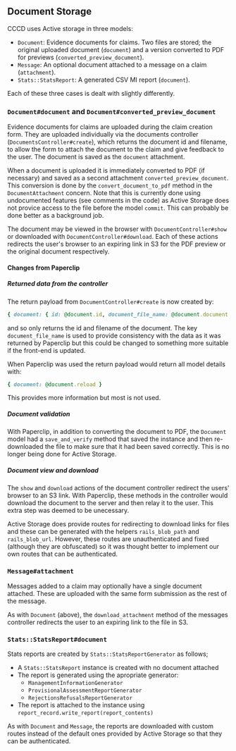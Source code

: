 ## Document Storage

CCCD uses Active storage in three models:

* `Document`: Evidence documents for claims. Two files are stored; the original
  uploaded document (`document`) and a version converted to PDF for previews
  (`converted_preview_document`).
* `Message`: An optional document attached to a message on a claim
  (`attachment`).
* `Stats::StatsReport`: A generated CSV MI report (`document`).

Each of these three cases is dealt with slightly differently.

### `Document#document` and `Document#converted_preview_document`

Evidence documents for claims are uploaded during the claim creation form.
They are uploaded individually via the documents controller
(`DocumentsController#create`), which returns the document id and filename,
to allow the form to attach the document to the claim and give feedback to the
user. The document is saved as the `document` attachment.

When a document is uploaded it is immediately converted to PDF (if necessary)
and saved as a second attachment `converted_preview_document`. This conversion
is done by the `convert_document_to_pdf` method in the `DocumentAttachment`
concern. Note that this is currently done using undocumented features (see
comments in the code) as Active Storage does not provice access to the file
before the model `commit`. This can probably be done better as a background
job.

The document may be viewed in the browser with `DocumentController#show` or
downloaded with `DocumentController#download`. Each of these actions redirects
the user's browser to an expiring link in S3 for the PDF preview or the
original document respectively.

#### Changes from Paperclip

##### Returned data from the controller

The return payload from `DocumentController#create` is now created by:

```ruby
{ document: { id: @document.id, document_file_name: @document.document.filename } }
```

and so only returns the id and filename of the document. The key
`document_file_name` is used to provide consistency with the data as it was
returned by Paperclip but this could be changed to something more suitable if
the front-end is updated.

When Paperclip was used the return payload would return all model details with:

```ruby
{ document: @document.reload }
```

This provides more information but most is not used.

##### Document validation

With Paperclip, in addition to converting the document to PDF, the `Document`
model had a `save_and_verify` method that saved the instance and then
re-downloaded the file to make sure that it had been saved correctly. This is
no longer being done for Active Storage.

##### Document view and download

The `show` and `download` actions of the document controller redirect the
users' browser to an S3 link. With Paperclip, these methods in the controller
would download the document to the server and then relay it to the user. This
extra step was deemed to be unecessary.

Active Storage does provide routes for redirecting to download links for files
and these can be generated with the helpers `rails_blob_path` and
`rails_blob_url`. However, these routes are unauthenticated and fixed (although
they are obfuscated) so it was thought better to implement our own routes that
can be authenticated.

### `Message#attachment`

Messages added to a claim may optionally have a single document attached. These
are uploaded with the same form submission as the rest of the message.

As with `Document` (above), the `download_attachment` method of the messages
controller redirects the user to an expiring link to the file in S3.

### `Stats::StatsReport#document`

Stats reports are created by `Stats::StatsReportGenerator` as follows;

* A `Stats::StatsReport` instance is created with no document attached
* The report is generated using the apropriate generator:
  * `ManagementInformationGenerator`
  * `ProvisionalAssessmentReportGenerator`
  * `RejectionsRefusalsReportGenerator`
* The report is attached to the instance using
  `report_record.write_report(report_contents)`

As with `Document` and `Message`, the reports are downloaded with custom routes
instead of the default ones provided by Active Storage so that they can be
authenticated.